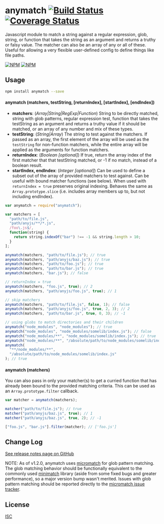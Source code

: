 # anymatch [![Build Status](https://travis-ci.org/es128/anymatch.svg?branch=master)](https://travis-ci.org/es128/anymatch) [![Coverage Status](https://img.shields.io/coveralls/es128/anymatch.svg?branch=master)](https://coveralls.io/r/es128/anymatch?branch=master)

Javascript module to match a string against a regular expression, glob, string,
or function that takes the string as an argument and returns a truthy or falsy
value. The matcher can also be an array of any or all of these. Useful for
allowing a very flexible user-defined config to define things like file paths.

[![NPM](https://nodei.co/npm/anymatch.png?downloads=true&downloadRank=true&stars=true)](https://nodei.co/npm/anymatch/)
[![NPM](https://nodei.co/npm-dl/anymatch.png?height=3&months=9)](https://nodei.co/npm-dl/anymatch/)

## Usage

```sh
npm install anymatch --save
```

#### anymatch (matchers, testString, [returnIndex], [startIndex], [endIndex])

- **matchers**: (_Array|String|RegExp|Function_)
  String to be directly matched, string with glob patterns, regular expression
  test, function that takes the testString as an argument and returns a truthy
  value if it should be matched, or an array of any number and mix of these types.
- **testString**: (_String|Array_) The string to test against the matchers. If
  passed as an array, the first element of the array will be used as the
  `testString` for non-function matchers, while the entire array will be applied
  as the arguments for function matchers.
- **returnIndex**: (_Boolean [optional]_) If true, return the array index of
  the first matcher that that testString matched, or -1 if no match, instead of a
  boolean result.
- **startIndex, endIndex**: (_Integer [optional]_) Can be used to define a
  subset out of the array of provided matchers to test against. Can be useful
  with bound matcher functions (see below). When used with `returnIndex = true`
  preserves original indexing. Behaves the same as `Array.prototype.slice` (i.e.
  includes array members up to, but not including endIndex).

```js
var anymatch = require("anymatch");

var matchers = [
  "path/to/file.js",
  "path/anyjs/**/*.js",
  /foo\.js$/,
  function(string) {
    return string.indexOf("bar") !== -1 && string.length > 10;
  }
];

anymatch(matchers, "path/to/file.js"); // true
anymatch(matchers, "path/anyjs/baz.js"); // true
anymatch(matchers, "path/to/foo.js"); // true
anymatch(matchers, "path/to/bar.js"); // true
anymatch(matchers, "bar.js"); // false

// returnIndex = true
anymatch(matchers, "foo.js", true); // 2
anymatch(matchers, "path/anyjs/foo.js", true); // 1

// skip matchers
anymatch(matchers, "path/to/file.js", false, 1); // false
anymatch(matchers, "path/anyjs/foo.js", true, 2, 3); // 2
anymatch(matchers, "path/to/bar.js", true, 0, 3); // -1

// using globs to match directories and their children
anymatch("node_modules", "node_modules"); // true
anymatch("node_modules", "node_modules/somelib/index.js"); // false
anymatch("node_modules/**", "node_modules/somelib/index.js"); // true
anymatch("node_modules/**", "/absolute/path/to/node_modules/somelib/index.js"); // false
anymatch(
  "**/node_modules/**",
  "/absolute/path/to/node_modules/somelib/index.js"
); // true
```

#### anymatch (matchers)

You can also pass in only your matcher(s) to get a curried function that has
already been bound to the provided matching criteria. This can be used as an
`Array.prototype.filter` callback.

```js
var matcher = anymatch(matchers);

matcher("path/to/file.js"); // true
matcher("path/anyjs/baz.js", true); // 1
matcher("path/anyjs/baz.js", true, 2); // -1

["foo.js", "bar.js"].filter(matcher); // ['foo.js']
```

## Change Log

[See release notes page on GitHub](https://github.com/es128/anymatch/releases)

NOTE: As of v1.2.0, anymatch uses [micromatch](https://github.com/jonschlinkert/micromatch)
for glob pattern matching. The glob matching behavior should be functionally
equivalent to the commonly used [minimatch](https://github.com/isaacs/minimatch)
library (aside from some fixed bugs and greater performance), so a major
version bump wasn't merited. Issues with glob pattern matching should be
reported directly to the [micromatch issue tracker](https://github.com/jonschlinkert/micromatch/issues).

## License

[ISC](https://raw.github.com/es128/anymatch/master/LICENSE)
